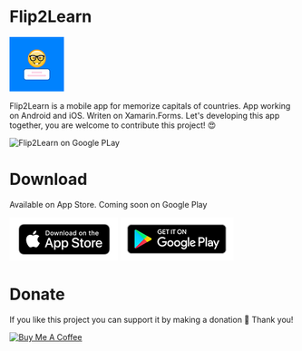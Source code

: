 # Flip2Learn

<img src="https://github.com/VictorKochetkov/Flip2Learn/blob/master/Flip2Learn.Forms.Android/Resources/mipmap-xhdpi/icon.png?raw=true" alt="Flip2Learn on App Store">

Flip2Learn is a mobile app for memorize capitals of countries.
App working on Android and iOS. Writen on Xamarin.Forms.
Let's developing this app together, you are welcome to contribute this project! 😍 

<img src="https://github.com/VictorKochetkov/Flip2Learn/blob/master/wiki/flip2learn-gameplay.gif?raw=true" alt="Flip2Learn on Google PLay">

# Download

Available on App Store. Coming soon on Google Play

<a href="https://apps.apple.com/us/app/flip2learn/id1527944047" target="_blank"><img src="https://github.com/VictorKochetkov/Flip2Learn/blob/master/wiki/app-store-badge.png?raw=true" alt="Flip2Learn on App Store"></a> <a href="" target="_blank"><img src="https://github.com/VictorKochetkov/Flip2Learn/blob/master/wiki/google-play-badge.png?raw=true" alt="Flip2Learn on Google PLay"></a>



# Donate

If you like this project you can support it by making a donation 🤗 Thank you!

<a href="https://www.buymeacoffee.com/bananadev" target="_blank"><img src="https://www.buymeacoffee.com/assets/img/custom_images/orange_img.png" alt="Buy Me A Coffee" style="height: 51px !important;width: 217px !important;" ></a>
